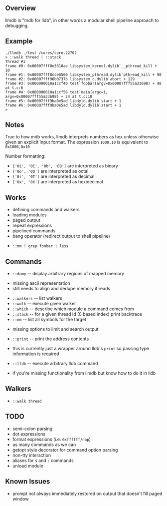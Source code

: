 ## Overview

llmdb is "mdb for lldb", in other words a modular shell pipeline approach to
debugging.

## Example

```shell
./llmdb ./test /cores/core.22702 
> ::walk thread | ::stack
Thread #1
frame #0: 0x00007fff8e3310ae libsystem_kernel.dylib`__pthread_kill + 10
frame #1: 0x00007fff8cce6500 libsystem_pthread.dylib`pthread_kill + 90
frame #2: 0x00007fff96b0737b libsystem_c.dylib`abort + 129
frame #3: 0x000000010a1ccf40 test`foobar(argv=0x00007fff55a33698) + 48 at t.c:6
frame #4: 0x000000010a1ccf58 test`main(argc=1, argv=0x00007fff55a33698) + 24 at t.c:10
frame #5: 0x00007fff9ba0e5ad libdyld.dylib`start + 1
frame #6: 0x00007fff9ba0e5ad libdyld.dylib`start + 1
> 
```

## Notes

True to how mdb works, llmdb interprets numbers as hex unless otherwise given an
explicit input format. The expression `1000,10` is equivalent to `0x1000,0x10`

Number formatting:

 * `['0i', '0I', '0b', '0B']` are interpreted as binary
 * `['0o', '0O']` are interpreted as octal
 * `['0t', '0T']` are interpreted as decimal
 * `['0x', '0X']` are interpreted as hexidecimal

## Works

 * defining commands and walkers
 * loading modules
 * paged output
 * repeat expressions
 * pipelined commands
 * bang operator (redirect output to shell pipeline)
  - `::nm ! grep foobar | less`

## Commands

  - `::dump` -- display arbitrary regions of mapped memory
   * missing ascii representation
   * still needs to align and dedupe memory it reads
  - `::walkers` -- list walkers
  - `::walk` -- execute given walker
  - `::which` -- describe which module a command comes from
  - `::stack` -- for a given thread id (0 based index) print backtrace
  - `::nm` -- list all symbols for the target
   * missing options to limit and search output
  - `::print` -- print the address contents
   * this is currently just a wrapper around lldb's `print` so passing type
     information is required
  - `::lldb` -- execute arbitrary lldb command
   * if you're missing functionality from llmdb but know how to do it in lldb

## Walkers

 * `::walk thread`

## TODO

 * semi-colon parsing
 * dot expressions
 * format expressions (i.e. `0xffffff/nap`)
 * as many commands as we can
 * getopt style decorator for command option parsing
 * non-tty interaction
 * aliases for `$` and `:` commands
 * unload module

## Known Issues

 * prompt not always immediately restored on output that doesn't fill paged
   window
